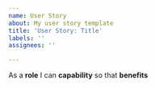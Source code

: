```yaml
---
name: User Story
about: My user story template
title: 'User Story: Title'
labels: ''
assignees: ''

---
```


As a **role** I can **capability** so that **benefits**
